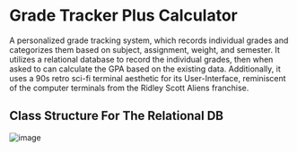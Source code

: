 # Grade Tracker Plus Calculator

A personalized grade tracking system, which records individual grades and categorizes them based on subject, assignment, weight, and semester. It utilizes a relational database to record the individual grades, then when asked to can calculate the GPA based on the existing data. Additionally, it uses a 90s retro sci-fi terminal aesthetic for its User-Interface, reminiscent of the computer terminals from the Ridley Scott Aliens franchise.

## Class Structure For The Relational DB

![image](https://github.com/user-attachments/assets/9226052e-7f95-4f85-8416-bab6ca65ab46)

